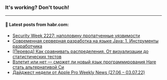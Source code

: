 ### It's working? Don't touch!

---
<!--
#### 🛠️ Technical stack:

![C++](https://img.shields.io/badge/C++-informational?logo=c%2B%2B&style=flat&logoColor=white&color=9C033A)
![Java](https://img.shields.io/badge/Java-informational?logo=java&style=flat&logoColor=white&color=007396)
![Kotlin](https://img.shields.io/badge/Kotlin-informational?logo=Kotlin&style=flat&logoColor=white&color=0095D5)
![JS](https://img.shields.io/badge/JS-informational?logo=javaScript&style=flat&logoColor=black&color=F7Df1E) <br>
![HTML5](https://img.shields.io/badge/HTML5-informational?logo=html5&style=flat&logoColor=white&color=E34F26)
![CSS3](https://img.shields.io/badge/CSS3-informational?logo=css3&style=flat&logoColor=white&color=157286)
![Sass](https://img.shields.io/badge/Saas-informational?logo=sass&style=flat&logoColor=white&color=hotpink)
![PHP](https://img.shields.io/badge/PHP-informational?logo=php&style=flat&logoColor=white&color=777BB4) <br>
![WebPAck](https://img.shields.io/badge/WebPack-informational?logo=webPack&style=flat&logoColor=white&color=FF6F00)
![Bootstrap](https://img.shields.io/badge/Bootstrap-informational?logo=Bootstrap&style=flat&logoColor=white&color=7952B3)
![MySQL](https://img.shields.io/badge/MySQL-informational?logo=MySQL&style=flat&logoColor=white&color=00f) <br>
![NodeJS](https://img.shields.io/badge/NodeJS-informational?logo=node.js&style=flat&logoColor=white&color=43853D)
![Spring](https://img.shields.io/badge/Spring-informational?logo=Spring&style=flat&logoColor=white&color=0A9EDC)
![Angular](https://img.shields.io/badge/Vue-informational?logo=vue.js&style=flat&logoColor=white&color=red)
![Git](https://img.shields.io/badge/Git-informational?logo=git&style=flat&logoColor=white&color=darkorange)

___
-->

#### 💬 Latest posts from habr.com:

<!-- BLOG-POST-LIST:START -->
- [Security Week 2227: наполовину пропатченные уязвимости](https://habr.com/ru/post/675056/?utm_source=habrahabr&utm_medium=rss&utm_campaign=675056)
- [Современная серверная разработка на языке Java: 1. Инструменты разработчика](https://habr.com/ru/post/675042/?utm_source=habrahabr&utm_medium=rss&utm_campaign=675042)
- [[Перевод] Как сравнивать распределения. От визуализации до статистических тестов](https://habr.com/ru/post/674880/?utm_source=habrahabr&utm_medium=rss&utm_campaign=674880)
- [Взлетит или нет — сможет ли новый язык программирования Hare стать альтернативой Си](https://habr.com/ru/post/674890/?utm_source=habrahabr&utm_medium=rss&utm_campaign=674890)
- [Дайджест недели от Apple Pro Weekly News &lpar;27.06 – 03.07.22&rpar;](https://habr.com/ru/post/674820/?utm_source=habrahabr&utm_medium=rss&utm_campaign=674820)
<!-- BLOG-POST-LIST:END -->
